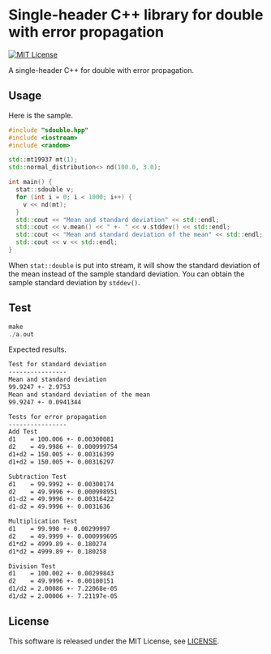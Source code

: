 # Single-header C++ library for double with error propagation

[![MIT License](http://img.shields.io/badge/license-MIT-blue.svg?style=flat)](LICENSE)

A single-header C++ for double with error propagation.

## Usage

Here is the sample.

```cpp
#include "sdouble.hpp"
#include <iostream>
#include <random>

std::mt19937 mt(1);
std::normal_distribution<> nd(100.0, 3.0);

int main() {
  stat::sdouble v;
  for (int i = 0; i < 1000; i++) {
    v << nd(mt);
  }
  std::cout << "Mean and standard deviation" << std::endl;
  std::cout << v.mean() << " +- " << v.stddev() << std::endl;
  std::cout << "Mean and standard deviation of the mean" << std::endl;
  std::cout << v << std::endl;
}
```

When `stat::double` is put into stream, it will show the standard deviation of the mean instead of the sample standard deviation. You can obtain the sample standard deviation by `stddev()`.

## Test

```cpp
make
./a.out
```

Expected results.

```txt
Test for standard deviation
----------------
Mean and standard deviation
99.9247 +- 2.9753
Mean and standard deviation of the mean
99.9247 +- 0.0941344

Tests for error propagation
----------------
Add Test
d1    = 100.006 +- 0.00300081
d2    = 49.9986 +- 0.000999754
d1+d2 = 150.005 +- 0.00316399
d1+d2 = 150.005 +- 0.00316297

Subtraction Test
d1    = 99.9992 +- 0.00300174
d2    = 49.9996 +- 0.000998951
d1-d2 = 49.9996 +- 0.00316422
d1-d2 = 49.9996 +- 0.0031636

Multiplication Test
d1    = 99.998 +- 0.00299997
d2    = 49.9999 +- 0.000999695
d1*d2 = 4999.89 +- 0.180274
d1*d2 = 4999.89 +- 0.180258

Division Test
d1    = 100.002 +- 0.00299843
d2    = 49.9996 +- 0.00100151
d1/d2 = 2.00086 +- 7.22068e-05
d1/d2 = 2.00006 +- 7.21197e-05
```

## License

This software is released under the MIT License, see [LICENSE](LICENSE).
